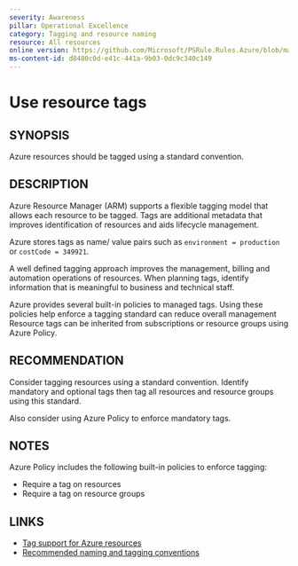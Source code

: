 ```yaml
---
severity: Awareness
pillar: Operational Excellence
category: Tagging and resource naming
resource: All resources
online version: https://github.com/Microsoft/PSRule.Rules.Azure/blob/main/docs/en/rules/Azure.Resource.UseTags.md
ms-content-id: d8480c0d-e41c-441a-9b03-0dc9c340c149
---
```


# Use resource tags

## SYNOPSIS

Azure resources should be tagged using a standard convention.

## DESCRIPTION

Azure Resource Manager (ARM) supports a flexible tagging model that allows each resource to be tagged.
Tags are additional metadata that improves identification of resources and aids lifecycle management.

Azure stores tags as name/ value pairs such as `environment = production` or `costCode = 349921`.

A well defined tagging approach improves the management, billing and automation operations of resources.
When planning tags, identify information that is meaningful to business and technical staff.

Azure provides several built-in policies to managed tags.
Using these policies help enforce a tagging standard can reduce overall management
Resource tags can be inherited from subscriptions or resource groups using Azure Policy.

## RECOMMENDATION

Consider tagging resources using a standard convention.
Identify mandatory and optional tags then tag all resources and resource groups using this standard.

Also consider using Azure Policy to enforce mandatory tags.

## NOTES

Azure Policy includes the following built-in policies to enforce tagging:

- Require a tag on resources
- Require a tag on resource groups

## LINKS

- [Tag support for Azure resources](https://docs.microsoft.com/en-us/azure/azure-resource-manager/management/tag-support)
- [Recommended naming and tagging conventions](https://docs.microsoft.com/en-us/azure/cloud-adoption-framework/ready/azure-best-practices/naming-and-tagging#metadata-tags)
